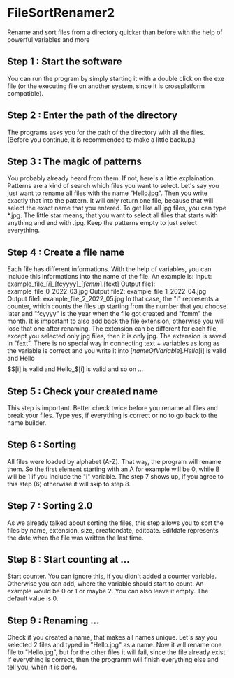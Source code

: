 # FileSortRenamer2
Rename and sort files from a directory quicker than before with the help of powerful variables and more

## Step 1 : Start the software
You can run the program by simply starting it with a double click on the exe file (or the executing file on another system, since it is crossplatform compatible).

## Step 2 : Enter the path of the directory
The programs asks you for the path of the directory with all the files. (Before you continue, it is recommended to make a little backup.)

## Step 3 : The magic of patterns
You probably already heard from them. If not, here's a little explaination. Patterns are a kind of search which files you want to select.
Let's say you just want to rename all files with the name "Hello.jpg". Then you write exactly that into the pattern. It will only return one file, because that will select the exact name that you entered. To get like all jpg files, you can type \*.jpg. The little star means, that you want to select all files that starts with anything and end with .jpg. Keep the patterns empty to just select everything.

## Step 4 : Create a file name
Each file has different informations. With the help of variables, you can include this informations into the name of the file.
An example is:
Input: example\_file\_$[i]\_$[fcyyyy]\_$[fcmm].$[fext]
Output file1: example\_file\_0\_2022\_03.jpg
Output file2: example\_file\_1\_2022\_04.jpg
Output file1: example\_file\_2\_2022\_05.jpg
In that case, the "i" represents a counter, which counts the files up starting from the number that you choose later and "fcyyyy" is the year when the file got created and "fcmm" the month.
It is important to also add back the file extension, otherwise you will lose that one after renaming. The extension can be different for each file, except you selected only jpg files, then it is only jpg. The extension is saved in "fext". There is no special way in connecting text + variables as long as the variable is correct and you write it into $[nameOfVariable]. Hello$[i] is valid and Hello$$$$$$[i] is valid and Hello_$[i] is valid and so on ...

## Step 5 : Check your created name
This step is important. Better check twice before you rename all files and break your files. Type yes, if everything is correct or no to go back to the name builder.

## Step 6 : Sorting
All files were loaded by alphabet (A-Z). That way, the program will rename them. So the first element starting with an A for example will be 0, while B will be 1 if you include the "i" variable. The step 7 shows up, if you agree to this step (6) otherwise it will skip to step 8.

## Step 7 : Sorting 2.0
As we already talked about sorting the files, this step allows you to sort the files by name, extension, size, creationdate, editdate. Editdate represents the date when the file was written the last time.

## Step 8 : Start counting at ...
Start counter. You can ignore this, if you didn't added a counter variable. Otherwise you can add, where the variable should start to count. An example would be 0 or 1 or maybe 2. You can also leave it empty. The default value is 0.

## Step 9 : Renaming ...
Check if you created a name, that makes all names unique. Let's say you selected 2 files and typed in "Hello.jpg" as a name. Now it will rename one file to "Hello.jpg", but for the other files it will fail, since the file already exist. If everything is correct, then the programm will finish everything else and tell you, when it is done.
